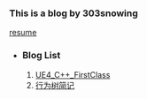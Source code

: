 ### This is a blog by 303snowing
[resume][resume]
* ### Blog List

	1. [UE4_C++_FirstClass][UE4_C++_FirstClass]
	2. [行为树简记][行为树简记]



<!-- Links -->
[resume]: https://303snowing.github.io/resume.html
[UE4_C++_FirstClass]: https://303snowing.github.io/UE4_C++_FirstClass.html
[行为树简记]: https://303snowing.github.io/行为树简记.html

